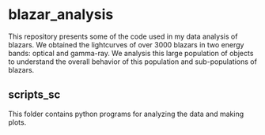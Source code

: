 # blazar_analysis

This repository presents some of the code used in my data analysis of blazars. We obtained the lightcurves of over 3000 blazars in two energy bands: optical and gamma-ray. We analysis this large population of objects to understand the overall behavior of this population and sub-populations of blazars.


## scripts_sc

This folder contains python programs for analyzing the data and making plots.
